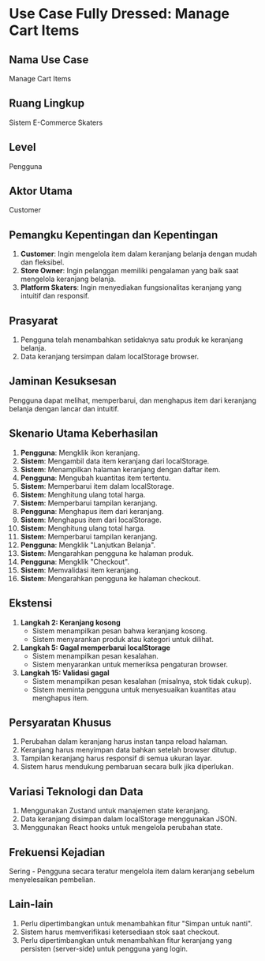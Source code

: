 # Use Case Fully Dressed: Manage Cart Items

## Nama Use Case
Manage Cart Items

## Ruang Lingkup
Sistem E-Commerce Skaters

## Level
Pengguna

## Aktor Utama
Customer

## Pemangku Kepentingan dan Kepentingan
1. **Customer**: Ingin mengelola item dalam keranjang belanja dengan mudah dan fleksibel.
2. **Store Owner**: Ingin pelanggan memiliki pengalaman yang baik saat mengelola keranjang belanja.
3. **Platform Skaters**: Ingin menyediakan fungsionalitas keranjang yang intuitif dan responsif.

## Prasyarat
1. Pengguna telah menambahkan setidaknya satu produk ke keranjang belanja.
2. Data keranjang tersimpan dalam localStorage browser.

## Jaminan Kesuksesan
Pengguna dapat melihat, memperbarui, dan menghapus item dari keranjang belanja dengan lancar dan intuitif.

## Skenario Utama Keberhasilan
1. **Pengguna**: Mengklik ikon keranjang.
2. **Sistem**: Mengambil data item keranjang dari localStorage.
3. **Sistem**: Menampilkan halaman keranjang dengan daftar item.
4. **Pengguna**: Mengubah kuantitas item tertentu.
5. **Sistem**: Memperbarui item dalam localStorage.
6. **Sistem**: Menghitung ulang total harga.
7. **Sistem**: Memperbarui tampilan keranjang.
8. **Pengguna**: Menghapus item dari keranjang.
9. **Sistem**: Menghapus item dari localStorage.
10. **Sistem**: Menghitung ulang total harga.
11. **Sistem**: Memperbarui tampilan keranjang.
12. **Pengguna**: Mengklik "Lanjutkan Belanja".
13. **Sistem**: Mengarahkan pengguna ke halaman produk.
14. **Pengguna**: Mengklik "Checkout".
15. **Sistem**: Memvalidasi item keranjang.
16. **Sistem**: Mengarahkan pengguna ke halaman checkout.

## Ekstensi
1. **Langkah 2: Keranjang kosong**
   * Sistem menampilkan pesan bahwa keranjang kosong.
   * Sistem menyarankan produk atau kategori untuk dilihat.
2. **Langkah 5: Gagal memperbarui localStorage**
   * Sistem menampilkan pesan kesalahan.
   * Sistem menyarankan untuk memeriksa pengaturan browser.
3. **Langkah 15: Validasi gagal**
   * Sistem menampilkan pesan kesalahan (misalnya, stok tidak cukup).
   * Sistem meminta pengguna untuk menyesuaikan kuantitas atau menghapus item.

## Persyaratan Khusus
1. Perubahan dalam keranjang harus instan tanpa reload halaman.
2. Keranjang harus menyimpan data bahkan setelah browser ditutup.
3. Tampilan keranjang harus responsif di semua ukuran layar.
4. Sistem harus mendukung pembaruan secara bulk jika diperlukan.

## Variasi Teknologi dan Data
1. Menggunakan Zustand untuk manajemen state keranjang.
2. Data keranjang disimpan dalam localStorage menggunakan JSON.
3. Menggunakan React hooks untuk mengelola perubahan state.

## Frekuensi Kejadian
Sering - Pengguna secara teratur mengelola item dalam keranjang sebelum menyelesaikan pembelian.

## Lain-lain
1. Perlu dipertimbangkan untuk menambahkan fitur "Simpan untuk nanti".
2. Sistem harus memverifikasi ketersediaan stok saat checkout.
3. Perlu dipertimbangkan untuk menambahkan fitur keranjang yang persisten (server-side) untuk pengguna yang login.
